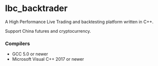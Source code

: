 # lbc_backtrader

A High Performance Live Trading and backtesting platform written in C++.

Support China futures and cryptocurrency.

### Compilers

* GCC 5.0 or newer
* Microsoft Visual C++ 2017 or newer